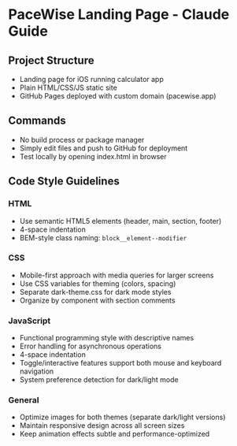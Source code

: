 # PaceWise Landing Page - Claude Guide

## Project Structure
- Landing page for iOS running calculator app
- Plain HTML/CSS/JS static site
- GitHub Pages deployed with custom domain (pacewise.app)

## Commands
- No build process or package manager
- Simply edit files and push to GitHub for deployment
- Test locally by opening index.html in browser

## Code Style Guidelines

### HTML
- Use semantic HTML5 elements (header, main, section, footer)
- 4-space indentation
- BEM-style class naming: `block__element--modifier`

### CSS
- Mobile-first approach with media queries for larger screens
- Use CSS variables for theming (colors, spacing)
- Separate dark-theme.css for dark mode styles
- Organize by component with section comments

### JavaScript
- Functional programming style with descriptive names
- Error handling for asynchronous operations
- 4-space indentation
- Toggle/interactive features support both mouse and keyboard navigation
- System preference detection for dark/light mode

### General
- Optimize images for both themes (separate dark/light versions)
- Maintain responsive design across all screen sizes
- Keep animation effects subtle and performance-optimized